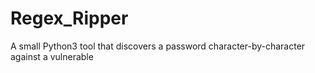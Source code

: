 # Regex_Ripper
A small Python3 tool that discovers a password character-by-character against a vulnerable
